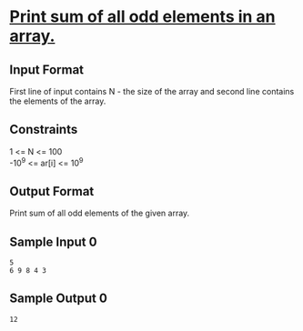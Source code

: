 # [Print sum of all odd elements in an array.](https://www.hackerrank.com/contests/smart-interviews-basic/challenges/si-basic-sum-of-odd-elements/problem)

## Input Format

First line of input contains N - the size of the array and second line contains the elements of the array.

## Constraints

1 <= N <= 100 <br />
-10<sup>9</sup> <= ar[i] <= 10<sup>9</sup>

## Output Format

Print sum of all odd elements of the given array.

## Sample Input 0
```
5
6 9 8 4 3
```
## Sample Output 0
```
12
```